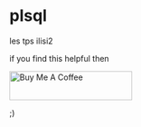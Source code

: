 # plsql
les tps ilisi2


if you find this helpful then 

<a href="https://www.buymeacoffee.com/ihssane" target="_blank"><img src="https://cdn.buymeacoffee.com/buttons/default-yellow.png" alt="Buy Me A Coffee" style="height: 51px !important;width: 217px !important;" ></a>


;) 
